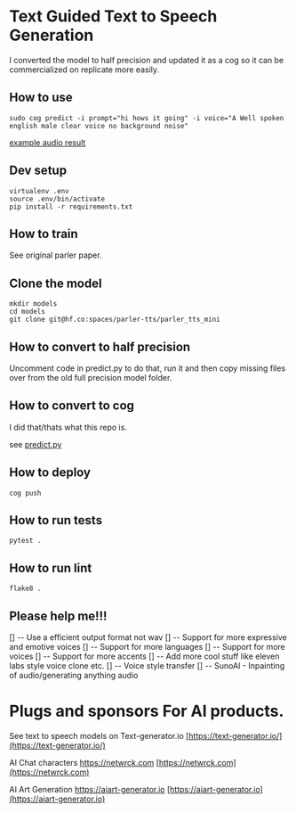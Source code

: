 
# Text Guided Text to Speech Generation

I converted the model to half precision and updated it as a cog so it can be commercialized on replicate more easily.


## How to use

```
sudo cog predict -i prompt="hi hows it going" -i voice="A Well spoken english male clear voice no background noise"
```

[example audio result](output.wav)

## Dev setup

```
virtualenv .env
source .env/bin/activate
pip install -r requirements.txt
```

## How to train

See original parler paper.

## Clone the model

```
mkdir models
cd models
git clone git@hf.co:spaces/parler-tts/parler_tts_mini
```

## How to convert to half precision

Uncomment code in predict.py to do that, run it and then copy missing files over from the old full precision model folder.

## How to convert to cog

I did that/thats what this repo is.

see [predict.py](predict.py)


## How to deploy

```
cog push
```

## How to run tests

```
pytest .
```

## How to run lint

```
flake8 .
```

## Please help me!!!

[] -- Use a efficient output format not wav
[] -- Support for more expressive and emotive voices
[] -- Support for more languages
[] -- Support for more voices
[] -- Support for more accents
[] -- Add more cool stuff like eleven labs style voice clone etc.
[] -- Voice style transfer
[] -- SunoAI - Inpainting of audio/generating anything audio


# Plugs and sponsors For AI products.
See text to speech models on Text-generator.io [https://text-generator.io/](https://text-generator.io/)

AI Chat characters https://netwrck.com [https://netwrck.com](https://netwrck.com)

AI Art Generation https://aiart-generator.io [https://aiart-generator.io](https://aiart-generator.io)

